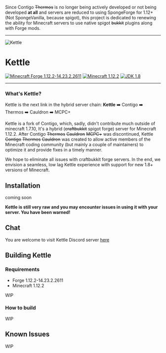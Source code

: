 
Since Contigo ~~Thermos~~ is no longer being actively developed or not being developed __at all__ and servers are reduced to using SpongeForge for 1.12+ (Not SpongeVanilla, because spigot), this project is dedicated to renewing the ability for Minecraft servers to use native spigot ~~bukkit~~ plugins along with Forge mods.

---

![Kettle](https://i.imgur.com/gkmTKvR.png)

# Kettle

<!--![Build Status](https://travis-ci.org/djoveryde/Contigo.svg?branch=master)](https://travis-ci.org/djoveryde/Contigo)
-->

[![Minecraft Forge 1.12.2-14.23.2.2611](https://img.shields.io/badge/Forge-1.12.2--14.23.2.2611-orange.svg?style=for-the-badge)](http://files.minecraftforge.net/)
[![Minecraft 1.12.2](https://img.shields.io/badge/Minecraft-1.12.2-green.svg?style=for-the-badge)](http://minecraft.net)
[![JDK 1.8](https://img.shields.io/badge/JDK-8-blue.svg?style=for-the-badge)](http://www.oracle.com/technetwork/java/javase/downloads/jdk8-downloads-2133151.html)

---

### What's Kettle?
Kettle is the next link in the hybrid server chain:
**Kettle** :arrow_right: Contigo :arrow_right: Thermos :arrow_right: Cauldron :arrow_right: MCPC+

Kettle is a fork of Contigo, which, sadly, didn't contribute much outside of minecraft 1.7.10, It's a hybrid (~~craftbukkit~~ spigot forge) server for Minecraft 1.12.2. After Contigo ~~Thermos~~ ~~Cauldron~~ ~~MCPC+~~ was discontinued, Kettle ~~Contigo~~ ~~Thermos~~ ~~Cauldron~~ was created to allow active members of the Minecraft coding community (but mainly a couple of maintainers) to optimize it and provide fixes in a timely manner.

We hope to eliminate all issues with craftbukkit forge servers. In the end, we envision a seamless, low lag Kettle experience with support for new 1.8+ versions of Minecraft.

## Installation
<!--Click [here](http://cyberdynecc.github.io/Thermos/install)-->
coming soon

<!--- ### Downloads
#You can download the pre-built packages from [here](https://github.com/CyberdyneCC/Thermos/releases). 
--->
**Kettle is still __very raw__ and you may encounter issues in using it with your server. You have been warned!**

## Chat

You are welcome to visit Kettle Discord server [here](https://discord.gg/RqDjbcM)

## Building Kettle

### Requirements
* Forge 1.12.2-14.23.2.2611
* Minecraft 1.12.2

WIP

### How to build
WIP

## Known Issues
WIP
